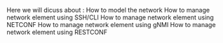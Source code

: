 Here we will dicuss about :
	How to model the network
	How to manage network element using SSH/CLI
	How to manage network element using NETCONF
	How to manage network element using gNMI
	How to manage network element using RESTCONF
